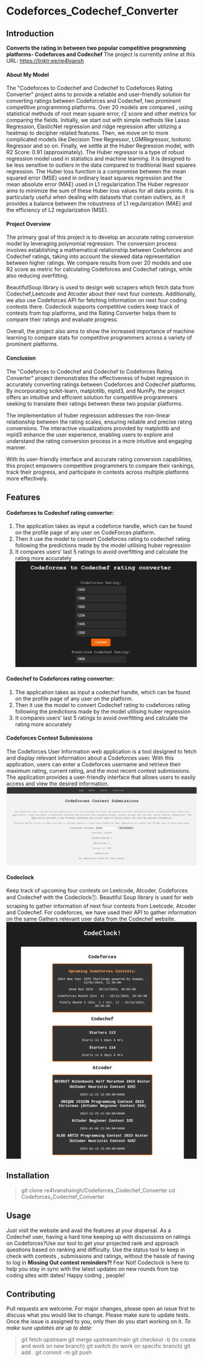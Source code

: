 # Codeforces_Codechef_Converter

## Introduction
**Converts the rating in between two popular competitive programming platforms- Codeforces and Codechef**
The project is currently online at this URL: https://linktr.ee/re4lvansh

#### About My Model
The "Codeforces to Codechef and Codechef to Codeforces Rating Converter" project aims to provide a reliable and user-friendly solution for converting ratings between Codeforces and Codechef, two prominent competitive programming platforms. Over 20 models are compared , using statistical methods of root mean square error, r2 score and other metrics for comparing the fields. Initially, we start out with simple methods like Lasso Regression, ElasticNet regression and ridge regression after utilizing a heatmap to decipher related features. Then, we move on to more complicated models like Decision Tree Regressor, LGMRegressor, Isotonic Regressor and so on. Finally, we settle at the Huber Regression model, with  R2 Score: 0.91 (approximately). 
The Huber regressor is a type of robust regression model used in statistics and machine learning. It is designed to be less sensitive to outliers in the data compared to traditional least squares regression. The Huber loss function is a compromise between the mean squared error (MSE) used in ordinary least squares regression and the mean absolute error (MAE) used in L1 regularization.The Huber regressor aims to minimize the sum of these Huber loss values for all data points. It is particularly useful when dealing with datasets that contain outliers, as it provides a balance between the robustness of L1 regularization (MAE) and the efficiency of L2 regularization (MSE).

#### Project Overview
The primary goal of this project is to develop an accurate rating conversion model by leveraging polynomial regression. The conversion process involves establishing a mathematical relationship between Codeforces and Codechef ratings, taking into account the skewed data representation between higher ratings. We compare results from over 20 models and use R2 score as metric for calculating Codeforces and Codechef ratings, while also reducing overfitting.

BeautifulSoup library is used to design web scrapers which fetch data from Codechef,Leetcode and Atcoder about their next four contests. Additionally, we also use Codeforces API for fetching information  on next four coding contests there. Codeclock supports competitive coders keep track of contests from top platforms, and the Rating Converter helps them to compare their ratings and evaluate progress.

Overall, the project also aims to show the increased importance of machine learning to compare stats for competitive programmers across a variety of prominent platforms.


#### Conclusion
The "Codeforces to Codechef and Codechef to Codeforces Rating Converter" project demonstrates the effectiveness of hubet regression in accurately converting ratings between Codeforces and Codechef platforms. By incorporating scikit-learn, matplotlib, mpld3, and NumPy, the project offers an intuitive and efficient solution for competitive programmers seeking to translate their ratings between these two popular platforms.

The implementation of huber regression addresses the non-linear relationship between the rating scales, ensuring reliable and precise rating conversions. The interactive visualizations provided by matplotlib and mpld3 enhance the user experience, enabling users to explore and understand the rating conversion process in a more intuitive and engaging manner.

With its user-friendly interface and accurate rating conversion capabilities, this project empowers competitive programmers to compare their rankings, track their progress, and participate in contests across multiple platforms more effectively. 


## Features
#### Codeforces to Codechef rating converter:
1) The application takes as input a codeforce handle, which can be found on the profile page of any user on CodeForces platform.
2) Then it use the model to convert Codeforces rating to codechef rating following the predictions made by the model utilising huber regression
3) It compares users' last 5 ratings to avoid overfitting and calculate the rating more accurately
![Alt text](<Screenshot (330)-1.png>) 
#### Codechef to Codeforces rating converter:
1) The application takes as input a codechef handle, which can be found on the profile page of any user on the platform.
2) Then it use the model to convert Codechef rating to codeforces rating following the predictions made by the model utilising huber regression
3) It compares users' last 5 ratings to avoid overfitting and calculate the rating more accurately
#### Codeforces Contest Submissions
The Codeforces User Information web application is a tool designed to fetch and display relevant information about a Codeforces user. With this application, users can enter a Codeforces username and retrieve their maximum rating, current rating, and the most recent contest submissions. The application provides a user-friendly interface that allows users to easily access and view the desired information.
![Alt text](<Screenshot (326).png>)
#### Codeclock
Keep track of upcoming four contests on Leetcode, Atcoder, Codeforces and Codechef with the Codeclock🕒. Beautiful Soup library is used for web scraping to gather information of next four contests from Leetcode, Atcoder and Codechef. For codeforces, we have used their API to gather information on the same
Gathers relevant user data from the Codechef website.
![Alt text](<Screenshot (331).png>)

## Installation
> git  clone re4lvanshsingh/Codeforces_Codechef_Converter
> cd Codeforces_Codechef_Converter

## Usage
Just visit the website and avail the features at your dispersal. As a Codechef user, having a hard time keeping up with discussions on ratings on Codeforces?Use our tool to get your projected rank and approach questions based on ranking and difficulty. 
Use the status tool to keep in check with contests , submissions and ratings, without the hassle of having to log in
**Missing Out contest reminders?!**
Fear Not! Codeclock is here to help you stay in sync with the latest updates on new rounds from top coding sites with dates! Happy coding , people!

## Contributing
Pull requests are welcome. For major changes, please open an issue first to discuss what you would like to change. Please make sure to update tests. Once the issue is assigned to you, only then do you start working on it. 
*To make sure updates are up to date:*
> git fetch upstream
> git merge upstream/main
> git checkout -b <feature-name> (to create and work on new branch)
> git switch <feature-name> (to work on specific branch)
> git add .
> git commit -m <meaningful-remark>
> git push
